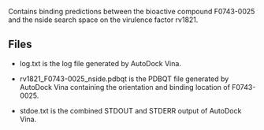 Contains binding predictions between the bioactive compound F0743-0025 and the nside search space on the virulence factor rv1821.

## Files

- log.txt is the log file generated by AutoDock Vina.

- rv1821_F0743-0025_nside.pdbqt is the PDBQT file generated by AutoDock Vina containing the orientation and binding location of F0743-0025.

- stdoe.txt is the combined STDOUT and STDERR output of AutoDock Vina.


